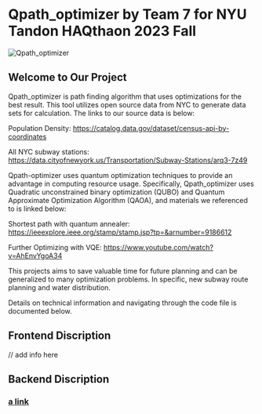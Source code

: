 # Qpath_optimizer by Team 7 for NYU Tandon HAQthaon 2023 Fall
![Qpath_optimizer](https://github.com/grid-rider/Qpath_optimizer/assets/131626208/fb3a7af0-836a-4591-bcba-22e939015838)


## Welcome to Our Project
Qpath_optimizer is path finding algorithm that uses optimizations for the best result.
This tool utilizes open source data from NYC to generate data sets for calculation.
The links to our source data is below:

Population Density: https://catalog.data.gov/dataset/census-api-by-coordinates

All NYC subway stations: https://data.cityofnewyork.us/Transportation/Subway-Stations/arq3-7z49

Qpath-optimizer uses quantum optimization techniques to provide an advantage in computing resource usage. Specifically, Qpath_optimizer uses Quadratic unconstrained binary optimization (QUBO) and Quantum Approximate Optimization Algorithm (QAOA), and materials we referenced to is linked below:

Shortest path with quantum annealer: https://ieeexplore.ieee.org/stamp/stamp.jsp?tp=&arnumber=9186612

Further Optimizing with VQE: https://www.youtube.com/watch?v=AhEnvYgoA34

This projects aims to save valuable time for future planning and can be generalized to many optimization problems. In specific, new subway route planning and water distribution.

Details on technical information and navigating through the code file is documented below.

## Frontend Discription
// add info here

## Backend Discription
### [a link](https://github.com/user/repo/blob/branch/other_file.md)
